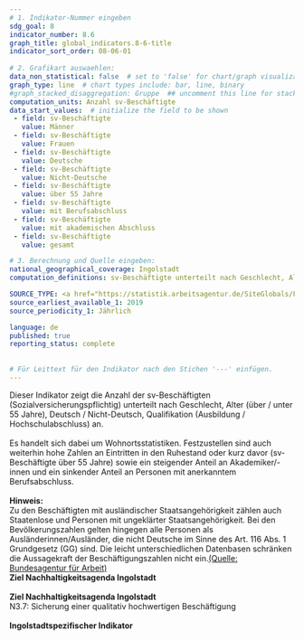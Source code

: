 ```yaml
---
# 1. Indikator-Nummer eingeben 
sdg_goal: 8 
indicator_number: 8.6
graph_title: global_indicators.8-6-title
indicator_sort_order: 08-06-01
 
# 2. Grafikart auswaehlen: 
data_non_statistical: false  # set to 'false' for chart/graph visualization 
graph_type: line  # chart types include: bar, line, binary 
#graph_stacked_disaggregation: Gruppe  ## uncomment this line for stacked bars. eplace 'Geschlecht' with the field of aggregation. 
computation_units: Anzahl sv-Beschäftigte
data_start_values:  # initialize the field to be shown  
 - field: sv-Beschäftigte 
   value: Männer 
 - field: sv-Beschäftigte 
   value: Frauen
 - field: sv-Beschäftigte 
   value: Deutsche 
 - field: sv-Beschäftigte 
   value: Nicht-Deutsche
 - field: sv-Beschäftigte 
   value: über 55 Jahre 
 - field: sv-Beschäftigte 
   value: mit Berufsabschluss
 - field: sv-Beschäftigte 
   value: mit akademischen Abschluss 
 - field: sv-Beschäftigte 
   value: gesamt    

# 3. Berechnung und Quelle eingeben: 
national_geographical_coverage: Ingolstadt 
computation_definitions: sv-Beschäftigte unterteilt nach Geschlecht, Alter (über / unter 55 Jahre), Deutsch / Nicht-Deutsch, Qualifikation (Ausbildung / Hochschulabschluss)

SOURCE_TYPE: <a href="https://statistik.arbeitsagentur.de/SiteGlobals/Forms/Suche/Einzelheftsuche_Formular.html?topic_f=beschaeftigung-sozbe-svb-jc-merkmale">Bundesagentur für Arbeit</a>  # data source  
source_earliest_available_1: 2019
source_periodicity_1: Jährlich

language: de   
published: true 
reporting_status: complete
 
 
# Für Leittext für den Indikator nach den Stichen '---' einfügen. 
---
```

Dieser Indikator zeigt die Anzahl der sv-Beschäftigten (Sozialversicherungspflichtig) unterteilt nach Geschlecht, Alter (über / unter 55 Jahre), Deutsch / Nicht-Deutsch, Qualifikation (Ausbildung / Hochschulabschluss) an.<br>
<br>
Es handelt sich dabei um Wohnortsstatistiken. Festzustellen sind auch weiterhin hohe Zahlen an Eintritten in den Ruhestand oder kurz davor (sv-Beschäftigte über 55 Jahre) sowie ein steigender Anteil an Akademiker/-innen und ein sinkender Anteil an Personen mit anerkanntem Berufsabschluss.<br>
<br>
<b>Hinweis:</b><br>
Zu den Beschäftigten mit ausländischer Staatsangehörigkeit zählen auch Staatenlose und Personen mit ungeklärter Staatsangehörigkeit. Bei den Bevölkerungszahlen gelten hingegen alle Personen als Ausländerinnen/Ausländer, die nicht Deutsche im Sinne des Art. 116 Abs. 1 Grundgesetz (GG) sind. Die leicht unterschiedlichen Datenbasen schränken die Aussagekraft der Beschäftigungszahlen nicht ein.<a href="https://statistik.arbeitsagentur.de/SiteGlobals/Forms/Suche/Einzelheftsuche_Formular.html?topic_f=beschaeftigung-sozbe-bq-heft">(Quelle: Bundesagentur für Arbeit)</a><br>
<b>Ziel Nachhaltigkeitsagenda Ingolstadt</b><br>
<br>
<b>Ziel Nachhaltigkeitsagenda Ingolstadt</b><br>
N3.7: Sicherung einer qualitativ hochwertigen Beschäftigung<br>
<br>
<b>Ingolstadtspezifischer Indikator</b>
